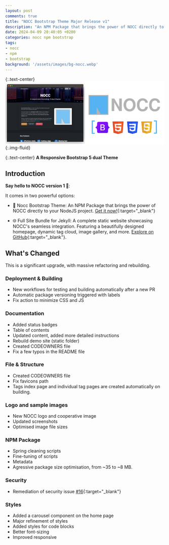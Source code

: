 ```yaml
---
layout: post
comments: true
title: "NOCC Bootstrap Theme Major Release v1"
description: "An NPM Package that brings the power of NOCC directly to your NodeJS project"
date: 2024-04-09 20:40:05 +0200
categories: nocc npm bootstrap
tags:
- nocc
- npm
- bootstrap
background: '/assets/images/bg-nocc.webp'
---
```


{:.text-center}
![NOCC Thene](/assets/images/nocc-theme-showroom.png){:.img-fluid}

{:.text-center}
**A Responsive Bootstrap 5 dual Theme**

## Introduction

**Say hello to NOCC version 1 🎉**:

It comes in two powerful options:

- 🌟 Nocc Bootstrap Theme: An NPM Package that brings the power of NOCC directly to your NodeJS project. [Get it now!](https://www.npmjs.com/package/nocc-bootstrap-theme){:target="_blank"}

- 🌐 Full Site Bundle for Jekyll: A complete static website showcasing NOCC's seamless integration. Featuring a beautifully designed homepage, dynamic tag cloud, image gallery, and more. [Explore on GitHub](https://github.com/carlesloriente/bootstrap-theme-jekyll){:target="_blank"}.

## What's Changed

This is a significant upgrade, with massive refactoring and rebuilding.

### Deployment & Building

- New workflows for testing and building automatically after a new PR
- Automatic package versioning triggered with labels
- Fix action to minimize CSS and JS

### Documentation

- Added status badges
- Table of contents
- Updated content, added more detailed instructions
- Rebuild demo site (static folder)
- Created CODEOWNERS file
- Fix a few typos in the README file

### File & Structure

- Created CODEOWNERS file
- Fix favicons path
- Tags index page and individual tag pages are created automatically on building.

### Logo and sample images

- New NOCC logo and cooperative image
- Updated screenshots
- Optimised image file sizes

### NPM Package

- Spring cleaning scripts
- Fine-tuning of scripts
- Metadata
- Agressive package size optimisation, from ~35 to ~8 MB.

### Security

- Remediation of security issue [#16](https://github.com/carlesloriente/nocc-bootstrap-theme/issues/16){:target="_blank"}

### Styles

- Added a carousel component on the home page
- Major refinement of styles
- Added styles for code blocks
- Better font-sizing
- Improved responsive
